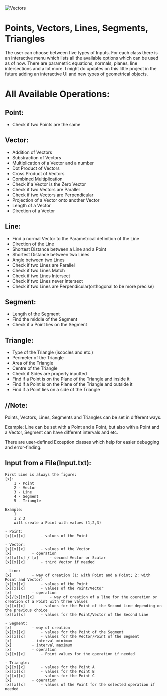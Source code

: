 ![Vectors](https://i.ibb.co/xsp03mw/Vectors.png)

# Points, Vectors, Lines, Segments, Triangles
The user can choose between five types of Inputs.
For each class there is an interactive menu which lists
all the available options which can be used
as of now. There are parametric equations,
normals, planes, line intersections and
a lot more. I might do updates on this little project in the future adding an interactive UI and new types of geometrical objects.

# All Available Operations:

## Point:
- Check if two Points are the same

## Vector:
- Addition of Vectors
- Substraction of Vectors
- Multiplication of a Vector and a number
- Dot Product of Vectors
- Cross Product of Vectors
- Combined Multiplication
- Check if a Vector is the Zero Vector
- Check if two Vectors are Parallel
- Check if two Vectors are Perpendicular
- Projection of a Vector onto another Vector
- Length of a Vector
- Direction of a Vector

## Line:
- Find a normal Vector to the Parametrical definition of the Line
- Direction of the Line
- Shortest Distance between a Line and a Point
- Shortest Distance between two Lines
- Angle between two Lines
- Check if two Lines are Parallel
- Check if two Lines Match
- Check if two Lines Intersect
- Check if two Lines never Intersect
- Check if two Lines are Perpendicular(orthogonal to be more precise)

## Segment:
- Length of the Segment
- Find the middle of the Segment
- Check if a Point lies on the Segment

## Triangle:
- Type of the Triangle (iscocles and etc.)
- Perimeter of the Triangle
- Area of the Triangle
- Centre of the Triangle
- Check if Sides are properly inputted
- Find if a Point is on the Plane of the Triangle and inside it
- Find if a Point is on the Plane of the Triangle and outside it
- Find if a Point lies on a side of the Triangle

## //Note:
Points, Vectors, Lines, Segments and Triangles can be set in different ways.

Example: Line can be set with a Point and a Point, but also with a Point and a Vector, Segment can have different intervals and etc.

There are user-defined Exception classes which help for easier debugging and error-finding.


##				Input from a File(Input.txt):

	First Line is always the figure:
 	[x]:
		1 - Point
		2 - Vector
		3 - Line
		4 - Segment
		5 - Triangle

	Example:
		1
		1 2 3
		will create a Point with values (1,2,3)
	
	- Point:
	[x][x][x] 		- values of the Point

	- Vector:
	[x][x][x]		- values of the Vector 
	[x]			- operation
	[x][x][x] / [x]		- second Vector or Scalar
	[x][x][x]		- third Vector if needed 

	- Line:
	[x]			- way of creation (1: with Point and a Point; 2: with Point and Vector)
	[x][x][x]		- values of the Point
	[x][x][x]		- values of the Point/Vector
	[x]			- operation
	[x]/[x][x][x]  		- way of creation of a line for the operation or creation of a Point with three values
	[x][x][x]		- values for the Point of the Second Line depending on the previous choice 
	[x][x][x]		- values for the Point/Vector of the Second Line

	- Segment:
	[x]			- way of creation
	[x][x][x]		- values for the Point of the Segment
	[x][x][x]		- values for the Vector/Point of the Segment
	[x]			- interval minimum
	[x]			- interval maximum
	[x]			- operation
	[x][x][x]		- Point values for the operation if needed

	- Triangle:
	[x][x][x]		- values for the Point A
	[x][x][x]		- values for the Point B
	[x][x][x]		- values for the Point C
	[x]			- operation
	[x][x][x]		- values of the Point for the selected operation if needed

